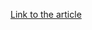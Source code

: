 [Link to the article](https://www.hybrid-analysis.com/sample/d51a6cf090964915711a0260c6ea3e180dd4112f342a855b7f9d5a31ba7b7cc8)
